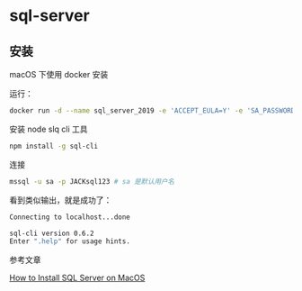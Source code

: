 # sql-server

## 安装

macOS 下使用 docker 安装

运行：

```bash
docker run -d --name sql_server_2019 -e 'ACCEPT_EULA=Y' -e 'SA_PASSWORD=JACKsql123' -p 1433:1433 mcr.microsoft.com/mssql/server:2019-latest
```

安装 node slq cli 工具

```bash
npm install -g sql-cli
```

连接

```bash
mssql -u sa -p JACKsql123 # sa 是默认用户名
```

看到类似输出，就是成功了：

```bash
Connecting to localhost...done

sql-cli version 0.6.2
Enter ".help" for usage hints.
```

参考文章

[How to Install SQL Server on MacOS](https://phoenixnap.com/kb/install-sql-server-macos)
